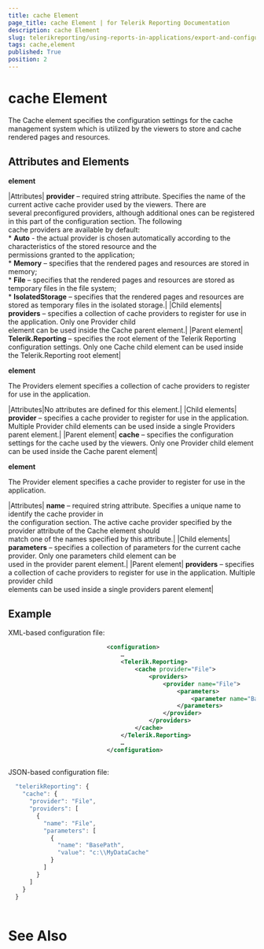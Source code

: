 ```yaml
---
title: cache Element
page_title: cache Element | for Telerik Reporting Documentation
description: cache Element
slug: telerikreporting/using-reports-in-applications/export-and-configure/configure-the-report-engine/cache-element
tags: cache,element
published: True
position: 2
---
```


# cache Element



The Cache element specifies the configuration settings for the cache management system which is utilized by
        the viewers to store and cache rendered pages and resources.
      

## Attributes and Elements

__<cache> element__



|Attributes| __provider__ – required string attribute. Specifies the name of the current active cache provider used by the viewers. There are<br/>              several preconfigured providers, although additional ones can be registered in this part of the configuration section. The following<br/>              cache providers are available by default:<br/>*  __Auto__ - the actual provider is chosen automatically according to the characteristics of the stored resource and the<br/>                  permissions granted to the application;<br/>*  __Memory__ – specifies that the rendered pages and resources are stored in memory;<br/>*  __File__ – specifies that the rendered pages and resources are stored as temporary files in the file system;<br/>*  __IsolatedStorage__ – specifies that the rendered pages and resources are stored as temporary files in the isolated storage.|
|Child elements| __providers__ – specifies a collection of cache providers to register for use in the application. Only one Provider child<br/>              element can be used inside the Cache parent element.|
|Parent element| __Telerik.Reporting__ – specifies the root element of the Telerik Reporting configuration settings. Only one Cache child element can be used inside<br/>              the Telerik.Reporting root element|




__<Providers> element__

The Providers element specifies a collection of cache providers to register for use in the application.



|Attributes|No attributes are defined for this element.|
|Child elements| __provider__ – specifies a cache provider to register for use in the application. Multiple Provider child elements can be used inside a single Providers parent element.|
|Parent element| __cache__ – specifies the configuration settings for the cache used by the viewers. Only one Provider child element can be used inside the Cache parent element|




__<provider> element__

The Provider element specifies a cache provider to register for use in the application.



|Attributes| __name__ – required string attribute. Specifies a unique name to identify the cache provider in<br/>              the configuration section. The active cache provider specified by the provider attribute of the Cache element should<br/>              match one of the names specified by this attribute.|
|Child elements| __parameters__ – specifies a collection of parameters for the current cache provider. Only one parameters child element can be<br/>              used in the provider parent element.|
|Parent element| __providers__ – specifies a collection of cache providers to register for use in the application. Multiple provider child<br/>              elements can be used inside a single providers parent element|




## Example

XML-based configuration file:

	
````xml
							<configuration>
								…
								<Telerik.Reporting>
									<cache provider="File">
									    <providers>
									        <provider name="File">
									            <parameters>
									                <parameter name="BasePath" value="C:\MyDataCache" />
									            </parameters>
									        </provider>
									    </providers>
									</cache>
								</Telerik.Reporting>
								…
							</configuration> 
							
````



JSON-based configuration file:

	
````js
  "telerikReporting": {
    "cache": {
      "provider": "File",
      "providers": [
        {
          "name": "File",
          "parameters": [
            {
              "name": "BasePath",
              "value": "c:\\MyDataCache"
            }
          ]
        }
      ]
    }
  }
							
````



# See Also
